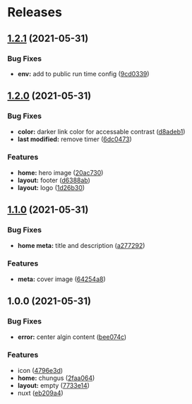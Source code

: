 # Releases

## [1.2.1](https://github.com/shadow81627/gondwanarama/compare/v1.2.0...v1.2.1) (2021-05-31)

### Bug Fixes

- **env:** add to public run time config ([9cd0339](https://github.com/shadow81627/gondwanarama/commit/9cd033931d3c34234779c0c4b8deaa6e60fb2233))

## [1.2.0](https://github.com/shadow81627/gondwanarama/compare/v1.1.0...v1.2.0) (2021-05-31)

### Bug Fixes

- **color:** darker link color for accessable contrast ([d8adeb1](https://github.com/shadow81627/gondwanarama/commit/d8adeb161779b62df3438a4cd3aa8fa4b9f411a7))
- **last modified:** remove timer ([6dc0473](https://github.com/shadow81627/gondwanarama/commit/6dc04732264ff427a655a3a6ae7cfbc90a2a14f8))

### Features

- **home:** hero image ([20ac730](https://github.com/shadow81627/gondwanarama/commit/20ac73053055574015237528d35a6ecbebce30c5))
- **layout:** footer ([d6388ab](https://github.com/shadow81627/gondwanarama/commit/d6388abbc0c86c8eaaf46a2cdf72c93d1645c59d))
- **layout:** logo ([1d26b30](https://github.com/shadow81627/gondwanarama/commit/1d26b30810f03062c25ce27a999e1e8a2b5e24d4))

## [1.1.0](https://github.com/shadow81627/gondwanarama/compare/v1.0.0...v1.1.0) (2021-05-31)

### Bug Fixes

- **home meta:** title and description ([a277292](https://github.com/shadow81627/gondwanarama/commit/a27729242790569097875b6b25306ebad843071d))

### Features

- **meta:** cover image ([64254a8](https://github.com/shadow81627/gondwanarama/commit/64254a8187b1920d619802bc2659e729a619a3cf))

## 1.0.0 (2021-05-31)

### Bug Fixes

- **error:** center algin content ([bee074c](https://github.com/shadow81627/gondwanarama/commit/bee074c3eaafc892aa7d08e20784fe0cd6617d6d))

### Features

- icon ([4796e3d](https://github.com/shadow81627/gondwanarama/commit/4796e3d435d0c1ca35c6e2afc2216baeb065e6c0))
- **home:** chungus ([2faa064](https://github.com/shadow81627/gondwanarama/commit/2faa064d0e93918511fe24dc320924ef2d2c0e15))
- **layout:** empty ([7733e14](https://github.com/shadow81627/gondwanarama/commit/7733e149f13f0e551cb4869af3b49e5abab37f12))
- nuxt ([eb209a4](https://github.com/shadow81627/gondwanarama/commit/eb209a40e723d50ac7ef70df15aad33e8cd254e6))
